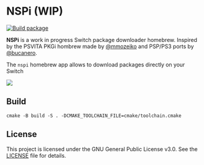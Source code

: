 # NSPi (WIP)

[![Build package](https://github.com/Nontre12/nspi/actions/workflows/build.yml/badge.svg)](https://github.com/Nontre12/nspi/actions/workflows/build.yml)

**NSPi** is a work in progress Switch package downloader homebrew. Inspired by the PSVITA PKGi hombrew made by [@mmozeiko](https://github.com/mmozeiko) and PSP/PS3 ports by [@bucanero](https://github.com/bucanero).

The `nspi` homebrew app allows to download packages directly on your Switch

![](https://nontre.es/assets/2024-08-20-nspi.jpg)

## Build
`cmake -B build -S . -DCMAKE_TOOLCHAIN_FILE=cmake/toolchain.cmake`

## License
This project is licensed under the GNU General Public License v3.0. See the [LICENSE](LICENSE) file for details.
